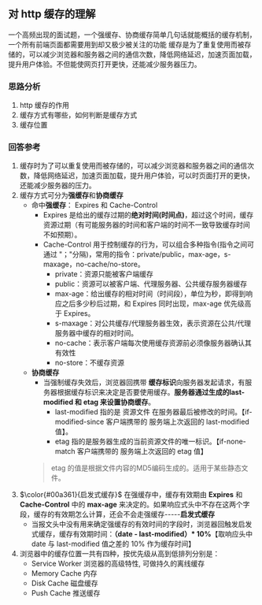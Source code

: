 <!--
 * @Author: fulangren 1746575462@qq.com
 * @Date: 2023-11-24 16:33:05
 * @LastEditors: fulangren 1746575462@qq.com
 * @LastEditTime: 2023-11-30 11:46:47
 * @FilePath: \question-Interview\brower\001-http-cache\README.md
 * @Description: 这是默认设置,请设置`customMade`, 打开koroFileHeader查看配置 进行设置: https://github.com/OBKoro1/koro1FileHeader/wiki/%E9%85%8D%E7%BD%AE
-->
## 对 http 缓存的理解
一个高频出现的面试题，一个强缓存、协商缓存简单几句话就能概括的缓存机制，一个所有前端页面都需要用到却又极少被关注的功能
缓存是为了重复使用而被存储的，可以减少浏览器和服务器之间的通信次数，降低网络延迟，加速页面加载，提升用户体验。不但能使网页打开更快，还能减少服务器压力。

### 思路分析
1. http 缓存的作用
2. 缓存方式有哪些，如何判断是缓存方式
3. 缓存位置

### 回答参考
1. 缓存时为了可以重复使用而被存储的，可以减少浏览器和服务器之间的通信次数，降低网络延迟，加速页面加载，提升用户体验，可以时页面打开的更快，还能减少服务器的压力。
2. 缓存方式可分为**强缓存**和**协商缓存**
    * 命中**强缓存**： Expires 和 Cache-Control
        + Expires 是给出的缓存过期的**绝对时间(时间点)**，超过这个时间，缓存资源过期（有可能服务器的时间和客户端的时间不一致导致缓存时间不如预期）。
        + Cache-Control 用于控制缓存的行为，可以组合多种指令(指令之间可通过 "；"分隔)，常用的指令：private/public，max-age，s-maxage，no-cache/no-store。
            - private：资源只能被客户端缓存
            - public：资源可以被客户端、代理服务器、公共缓存服务器缓存
            - max-age：给出缓存的相对时间（时间段），单位为秒，即得到响应之后多少秒后过期，和 Expires 同时出现，max-age 优先级高于 Expires。
            - s-maxage：对公共缓存/代理服务器生效，表示资源在公共/代理服务器中缓存的相对时间。
            - no-cache：表示客户端每次使用缓存资源前必须像服务器确认其有效性
            - no-store：不缓存资源
    * **协商缓存**
        + 当强制缓存失效后，浏览器回携带 **缓存标识**向服务器发起请求，有服务器根据缓存标识来决定是否要使用缓存。**服务器通过生成的last-modified 和 etag 来设置协商缓存**。
            - last-modified 指的是 资源文件 在服务器最后被修改的时间。【if-modified-since 客户端携带的 服务端上次返回的 last-modified 值】。
            - etag 指的是服务器生成的当前资源文件的唯一标识。【if-none-match 客户端携带的 服务端上次返回的 etag 值】
        > etag 的值是根据文件内容的MD5编码生成的。适用于某些静态文件。
3. $\color{#00a361}{启发式缓存}$
在强缓存中，缓存有效期由 **Expires** 和 **Cache-Control** 中的 **max-age** 来决定的。如果响应式头中不存在这两个字段，缓存的有效期怎么计算，还会不会走强缓存-----**启发式缓存**
    * 当报文头中没有用来确定强缓存的有效时间的字段时，浏览器回触发启发式缓存，缓存有效期时间：**（date - last-modified）* 10%**【取响应头中 date 与 last-modified 值之差的 10% 作为缓存时间】
4. 浏览器中的缓存位置一共有四种，按优先级从高到低排列分别是：
    * Service Worker  浏览器的高级特性, 可做持久的离线缓存
    * Memory Cache  内存
    * Disk Cache    磁盘缓存
    * Push Cache    推送缓存


